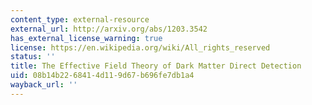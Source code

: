 ```yaml
---
content_type: external-resource
external_url: http://arxiv.org/abs/1203.3542
has_external_license_warning: true
license: https://en.wikipedia.org/wiki/All_rights_reserved
status: ''
title: The Effective Field Theory of Dark Matter Direct Detection
uid: 08b14b22-6841-4d11-9d67-b696fe7db1a4
wayback_url: ''
---
```

